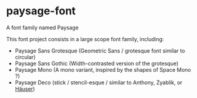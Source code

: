 # paysage-font
A font family named Paysage

This font project consists in a large scope font family, including:

- Paysage Sans Grotesque (Geometric Sans / grotesque font similar to circular)
- Paysage Sans Gothic (Width-contrasted version of the grotesque)
- Paysage Mono (A mono variant, inspired by the shapes of Space Mono ?)
- Paysage Deco (stick / stencil-esque / similar to Anthony, Zyablik, or [Häuser](https://openstudio.sellfy.store/hauser/))
